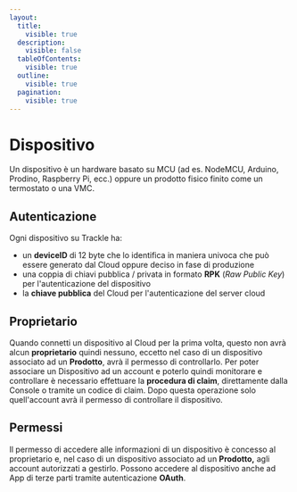 ```yaml
---
layout:
  title:
    visible: true
  description:
    visible: false
  tableOfContents:
    visible: true
  outline:
    visible: true
  pagination:
    visible: true
---
```


# Dispositivo

Un dispositivo è un hardware basato su MCU (ad es. NodeMCU, Arduino, Prodino, Raspberry Pi, ecc.) oppure un prodotto fisico finito come un termostato o una VMC.

## Autenticazione

Ogni dispositivo su Trackle ha:

* un **deviceID** di 12 byte che lo identifica in maniera univoca che può essere generato dal Cloud oppure deciso in fase di produzione
* una coppia di chiavi pubblica / privata in formato **RPK** (_Raw Public Key_) per l'autenticazione del dispositivo
* la **chiave pubblica** del Cloud per l'autenticazione del server cloud

## Proprietario

Quando connetti un dispositivo al Cloud per la prima volta, questo non avrà alcun **proprietario** quindi nessuno, eccetto nel caso di un dispositivo associato ad un **Prodotto**,  avrà il permesso di controllarlo. Per poter associare un Dispositivo ad un account e poterlo quindi monitorare e controllare è necessario effettuare la **procedura di claim**, direttamente dalla Console o tramite un codice di claim. Dopo questa operazione solo quell'account avrà il permesso di controllare il dispositivo.

## Permessi

Il permesso di accedere alle informazioni di un dispositivo è concesso al proprietario e, nel caso di un dispositivo associato ad un **Prodotto,** agli account autorizzati a gestirlo. Possono accedere al dispositivo anche ad App di terze parti tramite autenticazione **OAuth**.
